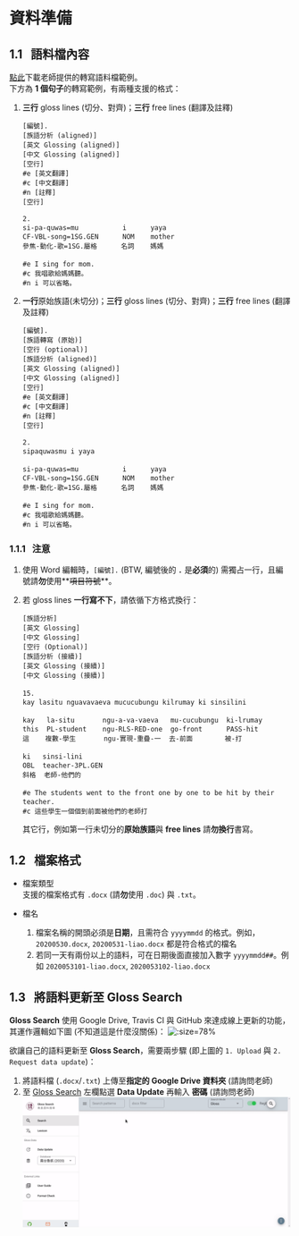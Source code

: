 # 資料準備

## 1.1 &nbsp; 語料檔內容

[點此](/_media/elicitation-sample.docx ":ignore")下載老師提供的轉寫語料檔範例。  
下方為 **1 個句子**的轉寫範例，有兩種支援的格式：

1. **三行** gloss lines (切分、對齊)；**三行** free lines (翻譯及註釋)

    ```
    [編號].
    [族語分析 (aligned)]
    [英文 Glossing (aligned)]
    [中文 Glossing (aligned)]
    [空行]
    #e [英文翻譯]
    #c [中文翻譯]
    #n [註釋]
    [空行]
    ```

	```
	2.
	si-pa-quwas=mu           i      yaya
	CF-VBL-song=1SG.GEN      NOM    mother
	參焦-動化-歌=1SG.屬格      名詞    媽媽
	
	#e I sing for mom.
	#c 我唱歌給媽媽聽。
	#n i 可以省略。
	```


1. **一行**原始族語(未切分)；**三行** gloss lines (切分、對齊)；**三行** free lines (翻譯及註釋)

    ```
    [編號].
    [族語轉寫 (原始)]
    [空行 (optional)]
    [族語分析 (aligned)]
    [英文 Glossing (aligned)]
    [中文 Glossing (aligned)]
    [空行]
    #e [英文翻譯]
    #c [中文翻譯]
    #n [註釋]
    [空行]
    ```

	```
	2.
	sipaquwasmu i yaya

	si-pa-quwas=mu           i      yaya
	CF-VBL-song=1SG.GEN      NOM    mother
	參焦-動化-歌=1SG.屬格      名詞    媽媽
	
	#e I sing for mom.
	#c 我唱歌給媽媽聽。
	#n i 可以省略。
    ```


### 1.1.1 &nbsp; 注意

1. 使用 Word 編輯時，`[編號].` (BTW, 編號後的 **`.`** 是**必須**的) 需獨占一行，且編號請**勿**使用**~~項目符號~~**。
1. 若 gloss lines **一行寫不下**，請依循下方格式換行：

	```
	[族語分析]
    [英文 Glossing]
    [中文 Glossing]
	[空行 (Optional)]
	[族語分析 (接續)]
    [英文 Glossing (接續)]
    [中文 Glossing (接續)]

	15.
	kay lasitu nguavavaeva mucucubungu kilrumay ki sinsilini

	kay   la-situ       ngu-a-va-vaeva   mu-cucubungu  ki-lrumay
	this  PL-student    ngu-RLS-RED-one  go-front      PASS-hit
	這    複數-學生       ngu-實現-重疊-一  去-前面        被-打

	ki   sinsi-lini
	OBL  teacher-3PL.GEN
	斜格  老師-他們的

	#e The students went to the front one by one to be hit by their teacher.
	#c 這些學生一個個到前面被他們的老師打
	```

	其它行，例如第一行未切分的**原始族語**與 **free lines** 請**勿換行**書寫。


## 1.2 &nbsp; 檔案格式

- 檔案類型  
支援的檔案格式有 `.docx` (請**勿**使用 `.doc`) 與 `.txt`。

- 檔名

	1. 檔案名稱的開頭必須是**日期**，且需符合 `yyyymmdd` 的格式。例如，`20200530.docx`, `20200531-liao.docx` 都是符合格式的檔名
	1. 若同一天有兩份以上的語料，可在日期後面直接加入數字 `yyyymmdd##`。例如 `2020053101-liao.docx`, `2020053102-liao.docx`


## 1.3 &nbsp; 將語料更新至 Gloss Search

**Gloss Search** 使用 Google Drive, Travis CI 與 GitHub 來達成線上更新的功能，其運作邏輯如下圖 (不知道這是什麼沒關係)：
![](https://img.yongfu.name/posts/gloss-search-webbased.png ':size=78%')

欲讓自己的語料更新至 **Gloss Search**，需要兩步驟 (即上圖的 `1. Upload` 與 `2. Request data update`)：

1. 將語料檔 (`.docx`/`.txt`) 上傳至**指定的 Google Drive 資料夾** (請詢問老師)
1. 至 [Gloss Search](https://glosss.yongfu.name) 左欄點選 **Data Update** 再輸入 **密碼** (請詢問老師)
	![](./_media/UI-data-update.gif ':size=85%')

